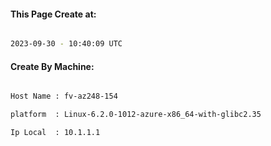 
   
#### This Page Create at:

```bash

2023-09-30 - 10:40:09 UTC

```

#### Create By Machine:

```bash

Host Name : fv-az248-154

platform  : Linux-6.2.0-1012-azure-x86_64-with-glibc2.35

Ip Local  : 10.1.1.1

```

